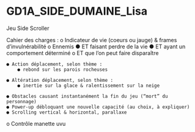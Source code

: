 # GD1A_SIDE_DUMAINE_Lisa
Jeu Side Scroller

Cahier des charges :
o Indicateur de vie (coeurs ou jauge) & frames d’invulnérabilité
o Ennemis
    ● ET faisant perdre de la vie
    ● ET ayant un comportement déterminé
    o ET que l’on peut faire disparaître

    ● Action déplacement, selon thème :
        ● rebond sur les parois rocheuses

    ● Altération déplacement, selon thème :
        ● inertie sur la glace & ralentissement sur la neige

    ● Obstacles causant instantanément la fin du jeu (“mort” du personnage)
    ● Power-up débloquant une nouvelle capacité (au choix, à expliquer)
    ● Scrolling vertical & horizontal, parallaxe
o Contrôle manette uvu
